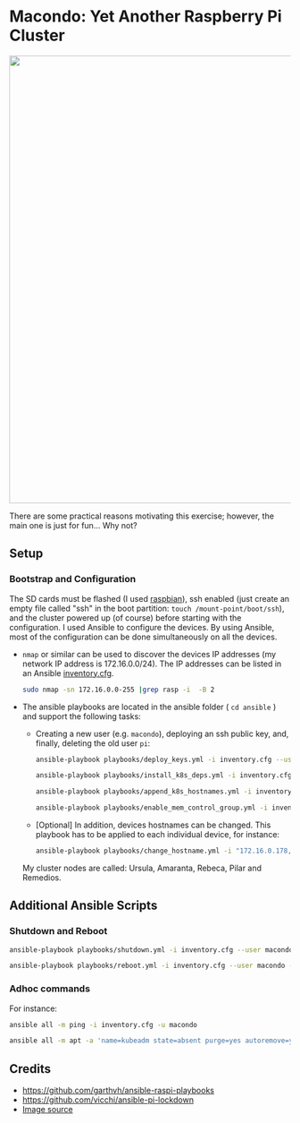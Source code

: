 # Macondo: Yet Another Raspberry Pi Cluster

<p align="center">
<img src="images/raspberries.jpg" width="800"> 
</p>

There are some practical reasons motivating this exercise;
however, the main one is just for fun... Why not? 

<!-- <div style="float: right">
<img src="./images/cluster.jpg"  height="250">
</div>
-->


## Setup

### Bootstrap and Configuration

The SD cards must be flashed (I used [raspbian](https://www.raspberrypi.org/documentation/installation/installing-images/linux.md)),
ssh enabled (just create an empty file called "ssh" in the boot partition: `touch /mount-point/boot/ssh`), and the cluster powered up (of course) before starting with the configuration. I used Ansible to configure the devices. By using Ansible, most of the configuration can be done simultaneously on all the devices.

* `nmap` or similar can be used to discover the devices IP addresses (my network IP address is 172.16.0.0/24).  The IP addresses can be listed in an Ansible [inventory.cfg](ansible/inventory.cfg).

    ```bash
    sudo nmap -sn 172.16.0.0-255 |grep rasp -i  -B 2
    ```
* The ansible playbooks are located in the ansible folder ( `cd ansible` ) and support the following tasks:

    * Creating a new user (e.g. `macondo`), deploying an ssh public key, and, finally, deleting the old user `pi`:
    
        ```bash
        ansible-playbook playbooks/deploy_keys.yml -i inventory.cfg --user macondo --ask-pass  -e ssh_key=FULL_PATH_TO_ID_RSA_PUB 
        
        ansible-playbook playbooks/install_k8s_deps.yml -i inventory.cfg  --user macondo --ask-become-pass
        
        ansible-playbook playbooks/append_k8s_hostnames.yml -i inventory.cfg  --user macondo --ask-become-pass -e ansible_hostname

        ansible-playbook playbooks/enable_mem_control_group.yml -i inventory.cfg  --user macondo --ask-become-pass
        ```
    * [Optional] In addition, devices hostnames can be changed. This playbook has to be applied to each individual device, for instance:
        
        ```bash
        ansible-playbook playbooks/change_hostname.yml -i "172.16.0.178," --user macondo --ask-become-pass -e hostname=remedios 
        ```

    My cluster nodes are called: Ursula, Amaranta, Rebeca, Pilar and Remedios.

## Additional Ansible Scripts

### Shutdown and Reboot
```bash
ansible-playbook playbooks/shutdown.yml -i inventory.cfg --user macondo --ask-become-pass

ansible-playbook playbooks/reboot.yml -i inventory.cfg --user macondo --ask-become-pass
```

### Adhoc commands

For instance:
```bash
ansible all -m ping -i inventory.cfg -u macondo

ansible all -m apt -a 'name=kubeadm state=absent purge=yes autoremove=yes' --become -i inventory.cfg  --ask-become-pass -u macondo


```

## Credits
- https://github.com/garthvh/ansible-raspi-playbooks
- https://github.com/vicchi/ansible-pi-lockdown
- [Image source](https://www.cuisineaz.com/recettes/tartelettes-aux-framboises-a-la-creme-de-mascarpone-2922.aspx)
